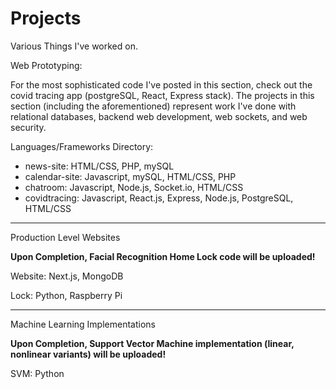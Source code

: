 # Projects
Various Things I've worked on. 

Web Prototyping:

For the most sophisticated code I've posted in this section, check out the covid tracing app (postgreSQL, React, Express stack). The projects in this section (including the aforementioned) represent work I've done with relational databases, backend web development, web sockets, and web security.

  Languages/Frameworks Directory: 
  * news-site: HTML/CSS, PHP, mySQL
  * calendar-site: Javascript, mySQL, HTML/CSS, PHP
  * chatroom: Javascript, Node.js, Socket.io, HTML/CSS
  * covidtracing: Javascript, React.js, Express, Node.js, PostgreSQL, HTML/CSS

-------------------------------------------------------------------------------
  
Production Level Websites
  
  **Upon Completion, Facial Recognition Home Lock code will be uploaded!**
  
  Website: Next.js, MongoDB
  
  Lock: Python, Raspberry Pi
  
-------------------------------------------------------------------------------
  
Machine Learning Implementations

  **Upon Completion, Support Vector Machine implementation (linear, nonlinear variants) will be uploaded!**
  
  SVM: Python
